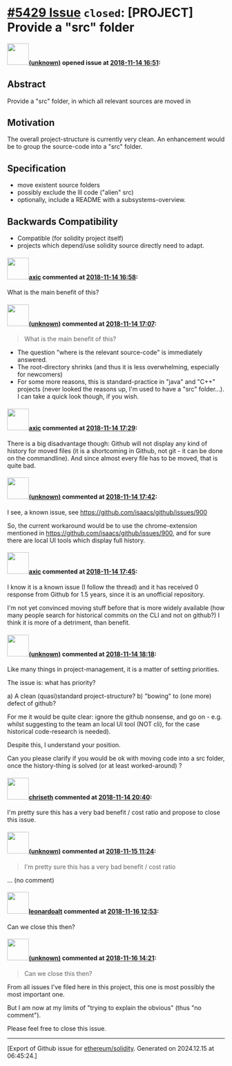 # [\#5429 Issue](https://github.com/ethereum/solidity/issues/5429) `closed`: [PROJECT] Provide a "src" folder

#### <img src="(unknown)" width="50">[(unknown)]((unknown)) opened issue at [2018-11-14 16:51](https://github.com/ethereum/solidity/issues/5429):

## Abstract

Provide a "src" folder, in which all relevant sources are moved in

## Motivation

The overall project-structure is currently very clean. An enhancement would be to group the source-code into a "src" folder.

## Specification

- move existent source folders
- possibly exclude the lll code ("alien" src)
- optionally, include a README with a subsystems-overview.

## Backwards Compatibility

- Compatible (for solidity project itself) 
- projects which depend/use solidity source directly need to adapt.



#### <img src="https://avatars.githubusercontent.com/u/20340?v=4" width="50">[axic](https://github.com/axic) commented at [2018-11-14 16:58](https://github.com/ethereum/solidity/issues/5429#issuecomment-438736717):

What is the main benefit of this?

#### <img src="(unknown)" width="50">[(unknown)]((unknown)) commented at [2018-11-14 17:07](https://github.com/ethereum/solidity/issues/5429#issuecomment-438740116):

> What is the main benefit of this?

* The question "where is the relevant source-code" is immediately answered.
* The root-directory shrinks (and thus it is less overwhelming, especially for newcomers)
* For some more reasons, this is standard-practice in "java" and "C++" projects (never looked the reasons up, I'm used to have a "src" folder...). I can take a quick look though, if you wish.

#### <img src="https://avatars.githubusercontent.com/u/20340?v=4" width="50">[axic](https://github.com/axic) commented at [2018-11-14 17:29](https://github.com/ethereum/solidity/issues/5429#issuecomment-438747823):

There is a big disadvantage though: Github will not display any kind of history for moved files (it is a shortcoming in Github, not git - it can be done on the commandline). And since almost every file has to be moved, that is quite bad.

#### <img src="(unknown)" width="50">[(unknown)]((unknown)) commented at [2018-11-14 17:42](https://github.com/ethereum/solidity/issues/5429#issuecomment-438752224):

I see, a known issue, see https://github.com/isaacs/github/issues/900

So, the current workaround would be to use the chrome-extension mentioned in https://github.com/isaacs/github/issues/900, and for sure there are local UI tools which display full history.

#### <img src="https://avatars.githubusercontent.com/u/20340?v=4" width="50">[axic](https://github.com/axic) commented at [2018-11-14 17:45](https://github.com/ethereum/solidity/issues/5429#issuecomment-438753435):

I know it is a known issue (I follow the thread) and it has received 0 response from Github for 1.5 years, since it is an unofficial repository.

I'm not yet convinced moving stuff before that is more widely available (how many people search for historical commits on the CLI and not on github?) I think it is more of a detriment, than benefit.

#### <img src="(unknown)" width="50">[(unknown)]((unknown)) commented at [2018-11-14 18:18](https://github.com/ethereum/solidity/issues/5429#issuecomment-438764203):

Like many things in project-management, it is a matter of setting priorities.

The issue is: what has priority?

a) A clean (quasi)standard project-structure?
b) "bowing" to (one more) defect of github?

For me it would be quite clear: ignore the github nonsense, and go on - e.g. whilst suggesting to the team an local UI tool (NOT cli), for the case historical code-research is needed).

Despite this, I understand your position.

Can you please clarify if you would be ok with moving code into a src folder, once the history-thing is solved (or at least worked-around) ?

#### <img src="https://avatars.githubusercontent.com/u/9073706?v=4" width="50">[chriseth](https://github.com/chriseth) commented at [2018-11-14 20:40](https://github.com/ethereum/solidity/issues/5429#issuecomment-438810373):

I'm pretty sure this has a very bad benefit / cost ratio and propose to close this issue.

#### <img src="(unknown)" width="50">[(unknown)]((unknown)) commented at [2018-11-15 11:24](https://github.com/ethereum/solidity/issues/5429#issuecomment-439007959):

> I'm pretty sure this has a very bad benefit / cost ratio

... (no comment)

#### <img src="https://avatars.githubusercontent.com/u/504195?u=ce2facd14af9fd474ebff49f0d44891f56f7500f&v=4" width="50">[leonardoalt](https://github.com/leonardoalt) commented at [2018-11-16 12:53](https://github.com/ethereum/solidity/issues/5429#issuecomment-439384139):

Can we close this then?

#### <img src="(unknown)" width="50">[(unknown)]((unknown)) commented at [2018-11-16 14:21](https://github.com/ethereum/solidity/issues/5429#issuecomment-439407897):

> Can we close this then?

From all issues I've filed here in this project, this one is most possibly the most important one.

But I am now at my limits of "trying to explain the obvious" (thus "no comment").

Please feel free to close this issue.


-------------------------------------------------------------------------------



[Export of Github issue for [ethereum/solidity](https://github.com/ethereum/solidity). Generated on 2024.12.15 at 06:45:24.]
